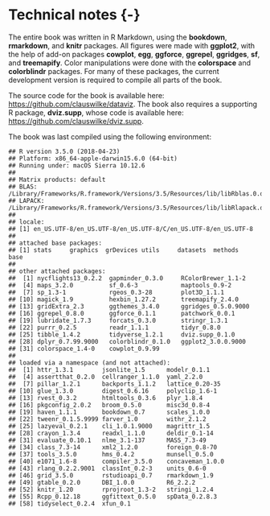 

# Technical notes {-}

The entire book was written in R Markdown, using the **bookdown**, **rmarkdown**, and **knitr** packages. All figures were made with **ggplot2**, with the help of add-on packages **cowplot**, **egg**, **ggforce**, **ggrepel**, **ggridges**, **sf**, and **treemapify**. Color manipulations were done with the **colorspace** and **colorblindr** packages. For many of these packages, the current development version is required to compile all parts of the book.

The source code for the book is available here: https://github.com/clauswilke/dataviz. The book also requires a supporting R package, **dviz.supp**, whose code is available here: https://github.com/clauswilke/dviz.supp.

The book was last compiled using the following environment:

```
## R version 3.5.0 (2018-04-23)
## Platform: x86_64-apple-darwin15.6.0 (64-bit)
## Running under: macOS Sierra 10.12.6
## 
## Matrix products: default
## BLAS: /Library/Frameworks/R.framework/Versions/3.5/Resources/lib/libRblas.0.dylib
## LAPACK: /Library/Frameworks/R.framework/Versions/3.5/Resources/lib/libRlapack.dylib
## 
## locale:
## [1] en_US.UTF-8/en_US.UTF-8/en_US.UTF-8/C/en_US.UTF-8/en_US.UTF-8
## 
## attached base packages:
## [1] stats     graphics  grDevices utils     datasets  methods   base     
## 
## other attached packages:
##  [1] nycflights13_0.2.2  gapminder_0.3.0     RColorBrewer_1.1-2 
##  [4] maps_3.2.0          sf_0.6-3            maptools_0.9-2     
##  [7] sp_1.3-1            rgeos_0.3-28        plot3D_1.1.1       
## [10] magick_1.9          hexbin_1.27.2       treemapify_2.4.0   
## [13] gridExtra_2.3       ggthemes_3.4.0      ggridges_0.5.0.9000
## [16] ggrepel_0.8.0       ggforce_0.1.1       patchwork_0.0.1    
## [19] lubridate_1.7.3     forcats_0.3.0       stringr_1.3.1      
## [22] purrr_0.2.5         readr_1.1.1         tidyr_0.8.0        
## [25] tibble_1.4.2        tidyverse_1.2.1     dviz.supp_0.1.0    
## [28] dplyr_0.7.99.9000   colorblindr_0.1.0   ggplot2_3.0.0.9000 
## [31] colorspace_1.4-0    cowplot_0.9.99     
## 
## loaded via a namespace (and not attached):
##  [1] httr_1.3.1        jsonlite_1.5      modelr_0.1.1     
##  [4] assertthat_0.2.0  cellranger_1.1.0  yaml_2.2.0       
##  [7] pillar_1.2.1      backports_1.1.2   lattice_0.20-35  
## [10] glue_1.3.0        digest_0.6.16     polyclip_1.6-1   
## [13] rvest_0.3.2       htmltools_0.3.6   plyr_1.8.4       
## [16] pkgconfig_2.0.2   broom_0.5.0       misc3d_0.8-4     
## [19] haven_1.1.1       bookdown_0.7      scales_1.0.0     
## [22] tweenr_0.1.5.9999 farver_1.0        withr_2.1.2      
## [25] lazyeval_0.2.1    cli_1.0.1.9000    magrittr_1.5     
## [28] crayon_1.3.4      readxl_1.1.0      deldir_0.1-14    
## [31] evaluate_0.10.1   nlme_3.1-137      MASS_7.3-49      
## [34] class_7.3-14      xml2_1.2.0        foreign_0.8-70   
## [37] tools_3.5.0       hms_0.4.2         munsell_0.5.0    
## [40] e1071_1.6-8       compiler_3.5.0    concaveman_1.0.0 
## [43] rlang_0.2.2.9001  classInt_0.2-3    units_0.6-0      
## [46] grid_3.5.0        rstudioapi_0.7    rmarkdown_1.9    
## [49] gtable_0.2.0      DBI_1.0.0         R6_2.2.2         
## [52] knitr_1.20        rprojroot_1.3-2   stringi_1.2.4    
## [55] Rcpp_0.12.18      ggfittext_0.5.0   spData_0.2.8.3   
## [58] tidyselect_0.2.4  xfun_0.1
```
